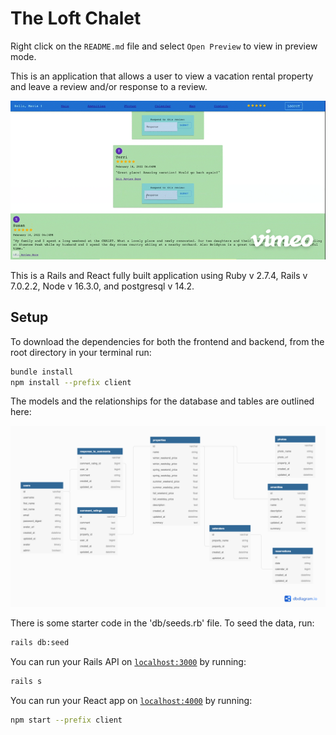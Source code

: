 <h1>The Loft Chalet</h1>

Right click on the `README.md` file and select `Open Preview` to view in preview mode.

This is an application that allows a user to view a vacation rental property and leave a review and/or response to a review.

![checkpoint demo](Loft-Chalet.gif)

This is a Rails and React fully built application using Ruby v 2.7.4, Rails v 7.0.2.2, Node v 16.3.0, and postgresql v 14.2.

<h2>Setup</h2>

To download the dependencies for both the frontend and backend, from the root directory in your terminal run:

```sh
bundle install
npm install --prefix client
```

The models and the relationships for the database and tables are outlined here:

![domain diagram](ERD.png)

There is some starter code in the 'db/seeds.rb' file.  To seed the data, run:

```sh
rails db:seed
```

You can run your Rails API on [`localhost:3000`](http://localhost:3000) by running:

```sh
rails s
```

You can run your React app on [`localhost:4000`](http://localhost:4000) by running:

```sh
npm start --prefix client
```
